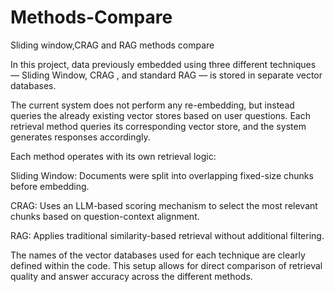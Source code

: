 # Methods-Compare
Sliding window,CRAG and RAG methods compare

In this project, data previously embedded using three different techniques — Sliding Window, CRAG , and standard RAG — is stored in separate vector databases.

The current system does not perform any re-embedding, but instead queries the already existing vector stores based on user questions. Each retrieval method queries its corresponding vector store, and the system generates responses accordingly.

Each method operates with its own retrieval logic:

Sliding Window: Documents were split into overlapping fixed-size chunks before embedding.

CRAG: Uses an LLM-based scoring mechanism to select the most relevant chunks based on question-context alignment.

RAG: Applies traditional similarity-based retrieval without additional filtering.

The names of the vector databases used for each technique are clearly defined within the code. This setup allows for direct comparison of retrieval quality and answer accuracy across the different methods.



